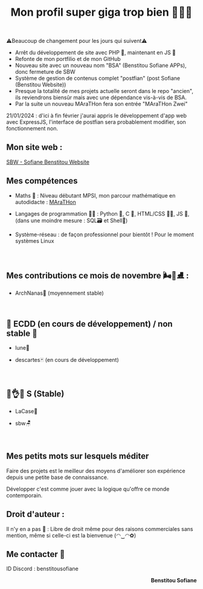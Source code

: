 <h1 align="center">Mon profil super giga trop bien 🤯🧨💥</h1>

<br>

⚠️Beaucoup de changement pour les jours qui suivent⚠️
- Arrêt du développement de site avec PHP 🐘, maintenant en JS 🧒
- Refonte de mon portfilio et de mon GitHub
- Nouveau site avec un nouveau nom "BSA" (Benstitou Sofiane APPs), donc fermeture de SBW
- Système de gestion de contenus complet "postfian" (post Sofiane (Benstitou Website))
- Presque la totalité de mes projets actuelle seront dans le repo "ancien",
  ils reviendrons biensûr mais avec une dépendance vis-à-vis de BSA.
- Par la suite un nouveau MAraTHon fera son entrée "MAraTHon Zwei"

21/01/2024 : d'ici à fin février j'aurai appris le développement d'app web avec ExpressJS, l'interface de postfian sera probablement modifier, son fonctionnement non.

<h2 align="left">Mon site web :</h2> <a href="http://sbw.kesug.com/"> SBW - Sofiane Benstitou Website</a>

<h2 align="left">Mes compétences</h2>

- Maths 🔢 : Niveau débutant MPSI, mon parcour mathématique en autodidacte : <a href="https://github.com/benstitousofiane/MAraTHon">MAraTHon</a>

- Langages de programmation 👨‍💻 : Python 🐍, C 🧓, HTML/CSS 🏄‍♂️, JS 😤, (dans une moindre mesure : SQL🗃️ et Shell🐚)

- Système-réseau : de façon professionnel pour bientôt ! Pour le moment systèmes Linux

<br>

<h2 align="left">Mes contributions ce mois de novembre 🌬️🍃⛸️  : </h2>

- ArchNanas🐧 (moyennement stable)

<br>

<h2 align="left">🚧 ECDD (en cours de développement) / non stable 🚸</h2>

- lune🌙

- descartes🃏 (en cours de développement)
<br>

<h2 align="left">😤👌✅ S (Stable)</h2>

- LaCase📓

- sbw🪑
<br>

<h2 align="left">Mes petits mots sur lesquels méditer</h2>
<p align="left">Faire des projets est le meilleur des moyens d'améliorer son expérience depuis une petite base de connaissance.</p>
<p align="left">Développer c'est comme jouer avec la logique qu'offre ce monde contemporain.</p>

<h2 align="left">Droit d'auteur :</h2>
Il n'y en a pas 🤯 : Libre de droit même pour des raisons commerciales sans mention, même si celle-ci est la bienvenue (◠‿◠✿)

<br>

<h2 align="left">Me contacter 📧</h2>

ID Discord : benstitousofiane

<p align="right"><b>Benstitou Sofiane</b></p>
